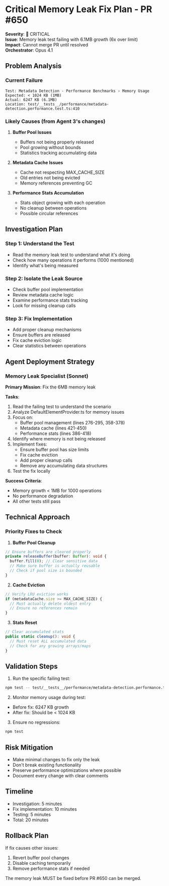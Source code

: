 # Critical Memory Leak Fix Plan - PR #650

**Severity**: 🔴 CRITICAL  
**Issue**: Memory leak test failing with 6.1MB growth (6x over limit)  
**Impact**: Cannot merge PR until resolved  
**Orchestrator**: Opus 4.1  

## Problem Analysis

### Current Failure
```
Test: Metadata Detection - Performance Benchmarks › Memory Usage
Expected: < 1024 KB (1MB)
Actual: 6247 KB (6.1MB)
Location: test/__tests__/performance/metadata-detection.performance.test.ts:410
```

### Likely Causes (from Agent 3's changes)

1. **Buffer Pool Issues**
   - Buffers not being properly released
   - Pool growing without bounds
   - Statistics tracking accumulating data

2. **Metadata Cache Issues**
   - Cache not respecting MAX_CACHE_SIZE
   - Old entries not being evicted
   - Memory references preventing GC

3. **Performance Stats Accumulation**
   - Stats object growing with each operation
   - No cleanup between operations
   - Possible circular references

## Investigation Plan

### Step 1: Understand the Test
- Read the memory leak test to understand what it's doing
- Check how many operations it performs (1000 mentioned)
- Identify what's being measured

### Step 2: Isolate the Leak Source
- Check buffer pool implementation
- Review metadata cache logic
- Examine performance stats tracking
- Look for missing cleanup calls

### Step 3: Fix Implementation
- Add proper cleanup mechanisms
- Ensure buffers are released
- Fix cache eviction logic
- Clear statistics between operations

## Agent Deployment Strategy

### Memory Leak Specialist (Sonnet)
**Primary Mission**: Fix the 6MB memory leak

**Tasks**:
1. Read the failing test to understand the scenario
2. Analyze DefaultElementProvider.ts for memory issues
3. Focus on:
   - Buffer pool management (lines 276-295, 358-378)
   - Metadata cache (lines 421-450)
   - Performance stats (lines 386-418)
4. Identify where memory is not being released
5. Implement fixes:
   - Ensure buffer pool has size limits
   - Fix cache eviction
   - Add proper cleanup calls
   - Remove any accumulating data structures
6. Test the fix locally

**Success Criteria**:
- Memory growth < 1MB for 1000 operations
- No performance degradation
- All other tests still pass

## Technical Approach

### Priority Fixes to Check

1. **Buffer Pool Cleanup**
```typescript
// Ensure buffers are cleared properly
private releaseBuffer(buffer: Buffer): void {
  buffer.fill(0); // Clear sensitive data
  // Make sure buffer is actually reusable
  // Check if pool size is bounded
}
```

2. **Cache Eviction**
```typescript
// Verify LRU eviction works
if (metadataCache.size >= MAX_CACHE_SIZE) {
  // Must actually delete oldest entry
  // Ensure no references remain
}
```

3. **Stats Reset**
```typescript
// Clear accumulated stats
public static cleanup(): void {
  // Must reset ALL accumulated data
  // Check for any growing arrays/maps
}
```

## Validation Steps

1. Run the specific failing test:
```bash
npm test -- test/__tests__/performance/metadata-detection.performance.test.ts
```

2. Monitor memory usage during test:
- Before fix: 6247 KB growth
- After fix: Should be < 1024 KB

3. Ensure no regressions:
```bash
npm test
```

## Risk Mitigation

- Make minimal changes to fix only the leak
- Don't break existing functionality
- Preserve performance optimizations where possible
- Document every change with clear comments

## Timeline

- Investigation: 5 minutes
- Fix implementation: 10 minutes
- Testing: 5 minutes
- Total: 20 minutes

## Rollback Plan

If fix causes other issues:
1. Revert buffer pool changes
2. Disable caching temporarily
3. Remove performance stats if needed

The memory leak MUST be fixed before PR #650 can be merged.